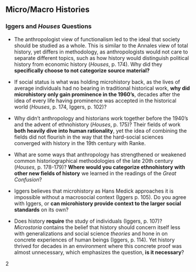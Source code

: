 ## Micro/Macro Histories
### Iggers and *Houses* Questions

- The anthropologist view of functionalism led to the ideal that society should be studied as a whole. This is similar to the Annales view of total history, yet differs in methodology, as anthropologists would not care to separate different topics, such as how history would distinguish political history from economic history (*Houses*, p. 174). Why did they **specifically choose to not categorize source material?**

- If social status is what was holding microhistory back, as the lives of average individuals had no bearing in traditional historical work, **why did microhistory only gain prominence in the 1960’s**, decades after the idea of every life having prominence was accepted in the historical world (*Houses*, p. 174, Iggers, p. 102)?

- Why didn’t anthropology and historians work together before the 1940’s and the advent of ethnohistory (*Houses*, p. 175)? Their fields of work **both heavily dive into human rationality**, yet the idea of combining the fields did not flourish in the way that the hard-social sciences converged with history in the 19th century with Ranke. 

- What are some ways that anthropology has strengthened or weakened common historiographical methodologies of the late 20th century (*Houses*, p. 178-179)? **Where would you categorize ethnohistory with other new fields of history** we learned in the readings of the *Great Confusion*?

- Iggers believes that microhistory as Hans Medick approaches it is impossible without a macrosocial context (Iggers p. 105). Do you agree with Iggers, or **can microhistory provide context to the larger social standards** on its own? 

- Does history **require** the study of individuals (Iggers, p. 107)? *Microstoria* contains the belief that history should concern itself less with generalizations and social science *theories* and hone in on concrete experiences of human beings (Iggers, p. 114). Yet history thrived for decades in an environment where this concrete proof was almost unnecessary, which emphasizes the question, **is it necessary**?

2
